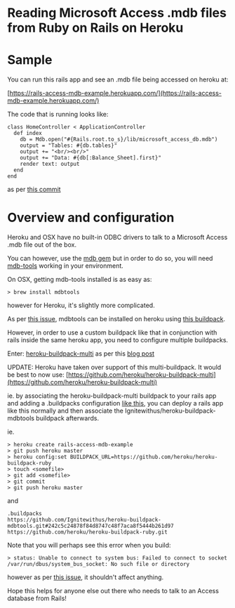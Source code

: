Reading Microsoft Access .mdb files from Ruby on Rails on Heroku
================================================================

# Sample
You can run this rails app and see an .mdb file being accessed on heroku at:

[https://rails-access-mdb-example.herokuapp.com/](https://rails-access-mdb-example.herokuapp.com/)

The code that is running looks like:
```
class HomeController < ApplicationController
  def index
    db = Mdb.open("#{Rails.root.to_s}/lib/microsoft_access_db.mdb")
    output = "Tables: #{db.tables}"
    output += "<br/><br/>"
    output += "Data: #{db[:Balance_Sheet].first}"
    render text: output
  end
end
```

as per [this commit](https://github.com/jkotchoff/heroku_rails_microsoft_access_mdb_example/commit/2264a60e0f51a6eecc44f0f3c2ee1aa20170eca8)

# Overview and configuration

Heroku and OSX have no built-in ODBC drivers to talk to a Microsoft Access .mdb file out of the box.

You can however, use the [mdb gem](https://github.com/concordia-publishing-house/mdb) but in order to do so, you will need [mdb-tools](https://github.com/brianb/mdbtools) working in your environment.

On OSX, getting mdb-tools installed is as easy as:
```
> brew install mdbtools
```

however for Heroku, it's slightly more complicated.

As per [this issue](https://github.com/jkotchoff/heroku_rails_microsoft_access_mdb_example/issues/1), mdbtools can be installed on heroku using [this buildpack](https://github.com/Ignitewithus/heroku-buildpack-mdbtools.git).

However, in order to use a custom buildpack like that in conjunction with rails inside the same heroku app, you need to configure multiple buildpacks.

Enter:
[heroku-buildpack-multi](https://github.com/ddollar/heroku-buildpack-multi) as per this [blog post](http://www.base2.io/2014/03/14/using-multi-buildpacks-to-deploy-a-yeoman-bower-grunt-application-on-rails)

UPDATE:
Heroku have taken over support of this multi-buildpack. It would be best to now use:
[https://github.com/heroku/heroku-buildpack-multi](https://github.com/heroku/heroku-buildpack-multi)

ie. by associating the heroku-buildpack-multi buildpack to your rails app and adding a .buildpacks configuration [like this](https://github.com/jkotchoff/heroku_rails_microsoft_access_mdb_example/blob/master/.buildpacks), you can deploy a rails app like this normally and then associate the Ignitewithus/heroku-buildpack-mdbtools buildpack afterwards.

ie.
```
> heroku create rails-access-mdb-example
> git push heroku master
> heroku config:set BUILDPACK_URL=https://github.com/heroku/heroku-buildpack-ruby
> touch <somefile>
> git add <somefile>
> git commit
> git push heroku master
```

and
```
.buildpacks
https://github.com/Ignitewithus/heroku-buildpack-mdbtools.git#242c5c24878f84d8747c48f7aca8f5444b261d97
https://github.com/heroku/heroku-buildpack-ruby.git
```

Note that you will perhaps see this error when you build:
```
> status: Unable to connect to system bus: Failed to connect to socket /var/run/dbus/system_bus_socket: No such file or directory
```
however as per [this issue](https://github.com/jkotchoff/heroku_rails_microsoft_access_mdb_example/issues/1), it shouldn't affect anything.


Hope this helps for anyone else out there who needs to talk to an Access database from Rails!
